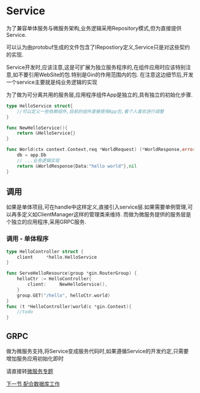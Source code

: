 Service
==============
为了兼容单体服务与微服务架构,业务逻辑采用Repository模式,但为直接提供Service.

可以认为由protobuf生成的文件包含了IRepostiory定义,Service只是对这些契约的实现.

Service开发时,应该注意,这是可扩展为独立服务程序的,在组件应用时应该特别注意,如不要引用WebSite的包.特别是Gin的作用范围内的包.
在注意这边细节后,开发一个service主要就是纯业务逻辑的实现

为了做为可分离共用的服务层,应用程序组件App是独立的,具有独立的初始化步骤.
```go
type HelloService struct{
    //可以定义一些依赖组件,目前的组件直接使用App包,看个人喜欢进行调整
}

func NewHelloService(){
    return &HelloService{}
}

func World(ctx context.Context,req *WorldRequest) (*WorldResponse,error){
    db = app.Db
    // ...业务逻辑实现
    return &WorldResponse{Data:"hello world"},nil
}
```
调用
--------------
如果是单体项目,可在handle中这样定义,直接引入service层.如果需要单例管理,可以再多定义如ClientManager这样的管理类来维持.
而做为微服务提供的服务层是个独立的应用程序,采用GRPC服务.

### 调用 - 单体程序
```go
type HelloController struct {
	client     *hello.HelloService	
}

func ServeHelloResource(group *gin.RouterGroup) {
	helloCtr := HelloController{
		client:     NewHelloService(),		
	}
	group.GET("/hello", helloCtr.world)	
}
func (t *HelloController)world(c *gin.Context){
    //todo
}
```

GRPC
---------
做为微服务支持,将Service变成服务代码时,如果遵循Service的开发约定,只需要增加服务应用初始化即时

请直接转[微服务专题](./subject-micro.md)

[下一节 配合数据库工作](application-db.md)
